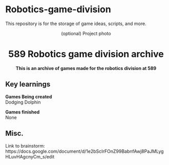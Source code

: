# Robotics-game-division
This repository is for the storage of game ideas, scripts, and more.
<div align="center">(optional) Project photo</div>
<h1 align="center">589 Robotics game division archive</h1>
<p align="center"><strong>This is an archive of games made for the robotics division at 589</strong>
<br/>

<h2>Key learnings</h2>
<strong>Games Being created</strong><br/>
      Dodging Dolphin

<strong>Games finished</strong><br/>
      None
<h2>Misc.</h2>
Link to brainstorm: https://docs.google.com/document/d/1e2bScIrFOnZ99BabnfAwj8PaJMLygHLuvHAgcnyCm_s/edit
